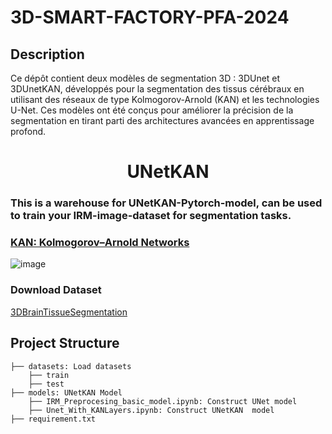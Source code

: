 # 3D-SMART-FACTORY-PFA-2024
## Description

Ce dépôt contient deux modèles de segmentation 3D : 3DUnet et 3DUnetKAN, développés pour la segmentation des tissus cérébraux en utilisant des réseaux de type Kolmogorov-Arnold (KAN) et les technologies U-Net. Ces modèles ont été conçus pour améliorer la précision de la segmentation en tirant parti des architectures avancées en apprentissage profond.
<h1 align='center'>UNetKAN</h1>

### This is a warehouse for UNetKAN-Pytorch-model, can be used to train your IRM-image-dataset for segmentation tasks.

### [KAN: Kolmogorov–Arnold Networks](https://arxiv.org/abs/2404.19756)  

![image](https://github.com/CUHK-AIM-Group/U-KAN/blob/main/assets/framework-1.jpg)  

### Download Dataset
[3DBrainTissueSegmentation](https://www.kaggle.com/datasets/soroush361/3dbraintissuesegmentation/data)  

## Project Structure
```
├── datasets: Load datasets
    ├── train
    ├── test
├── models: UNetKAN Model
    ├── IRM_Preprocesing_basic_model.ipynb: Construct UNet model
    ├── Unet_With_KANLayers.ipynb: Construct UNetKAN  model
├── requirement.txt

